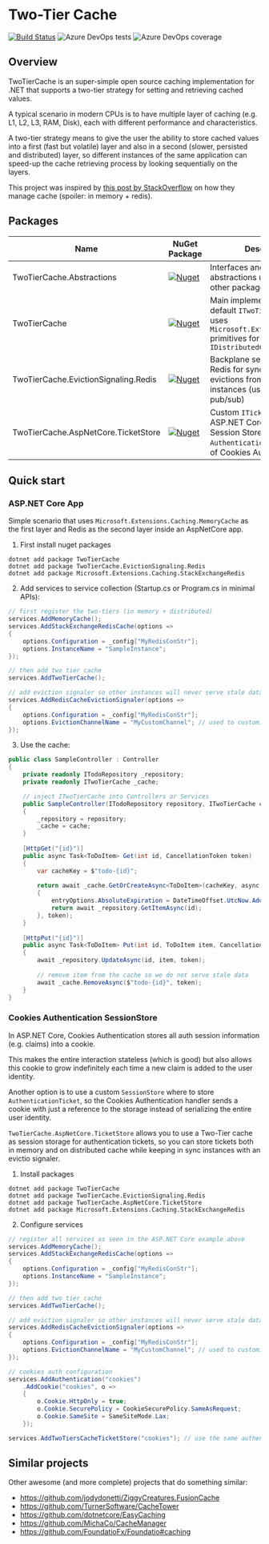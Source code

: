 # Two-Tier Cache

[![Build Status](https://dev.azure.com/federicodipuma/twotiercache/_apis/build/status/fdipuma.twotiercache?branchName=main)](https://dev.azure.com/federicodipuma/twotiercache/_build/latest?definitionId=3&branchName=main) ![Azure DevOps tests](https://img.shields.io/azure-devops/tests/federicodipuma/twotiercache/3?compact_message) ![Azure DevOps coverage](https://img.shields.io/azure-devops/coverage/federicodipuma/twotiercache/3)

## Overview

TwoTierCache is an super-simple open source caching implementation for .NET that supports a two-tier strategy for setting and retrieving cached values.

A typical scenario in modern CPUs is to have multiple layer of caching (e.g. L1, L2, L3, RAM, Disk), each with different performance and characteristics.

A two-tier strategy means to give the user the ability to store cached values into a first (fast but volatile) layer and also in a second (slower, persisted and distributed) layer, so different instances of the same application can speed-up the cache retrieving process by looking sequentially on the layers.

This project was inspired by [this post by StackOverflow](https://nickcraver.com/blog/2019/08/06/stack-overflow-how-we-do-app-caching/) on how they manage cache (spoiler: in memory + redis).

## Packages

| Name                                 | NuGet Package                                                                                                                                         | Description                                                                                                                  |
|--------------------------------------|-------------------------------------------------------------------------------------------------------------------------------------------------------|------------------------------------------------------------------------------------------------------------------------------|
| TwoTierCache.Abstractions            | [![Nuget](https://img.shields.io/nuget/v/TwoTierCache.Abstractions)](https://www.nuget.org/packages/TwoTierCache.Abstractions/)                       | Interfaces and other abstractions used by the other packages                                                                 |
| TwoTierCache                         | [![Nuget](https://img.shields.io/nuget/v/TwoTierCache)](https://www.nuget.org/packages/TwoTierCache/)                                                 | Main implementation of a default `ITwoTierCache` that uses `Microsoft.Extensions.Caching` primitives for `IDistributedCache` |
| TwoTierCache.EvictionSignaling.Redis | [![Nuget](https://img.shields.io/nuget/v/TwoTierCache.EvictionSignaling.Redis)](https://www.nuget.org/packages/TwoTierCache.EvictionSignaling.Redis/) | Backplane service that uses Redis for syncing in memory evictions from multiple instances (using Redis pub/sub)              |
| TwoTierCache.AspNetCore.TicketStore  | [![Nuget](https://img.shields.io/nuget/v/TwoTierCache.AspNetCore.TicketStore)](https://www.nuget.org/packages/TwoTierCache.AspNetCore.TicketStore/)   | Custom `ITicketStore` for ASP.NET Core to be used as Session Store of `AuthenticationTicket` in case of Cookies Auth         |

## Quick start

### ASP.NET Core App

Simple scenario that uses `Microsoft.Extensions.Caching.MemoryCache` as the first layer and Redis as the second layer inside an AspNetCore app.

1. First install nuget packages

```shell
dotnet add package TwoTierCache
dotnet add package TwoTierCache.EvictionSignaling.Redis
dotnet add package Microsoft.Extensions.Caching.StackExchangeRedis
```

2. Add services to service collection (Startup.cs or Program.cs in minimal APIs):
```c#
// first register the two-tiers (in memory + distributed)
services.AddMemoryCache();
services.AddStackExchangeRedisCache(options =>
{
    options.Configuration = _config["MyRedisConStr"];
    options.InstanceName = "SampleInstance";
});

// then add two tier cache
services.AddTwoTierCache();

// add eviction signaler so other instances will never serve stale data
services.AddRedisCacheEvictionSignaler(options =>
{
    options.Configuration = _config["MyRedisConStr"];
    options.EvictionChannelName = "MyCustomChannel"; // used to customize which Redis pub/sub channel to use
});
```

3. Use the cache:

```c#
public class SampleController : Controller
{
    private readonly ITodoRepository _repository;
    private readonly ITwoTierCache _cache;

    // inject ITwoTierCache into Controllers or Services
    public SampleController(ITodoRepository repository, ITwoTierCache cache)
    {
        _repository = repository;
        _cache = cache;
    }
    
    [HttpGet("{id}")]
    public async Task<ToDoItem> Get(int id, CancellationToken token)
    {
        var cacheKey = $"todo-{id}";
        
        return await _cache.GetOrCreateAsync<ToDoItem>(cacheKey, async entryOptions =>
        {
            entryOptions.AbsoluteExpiration = DateTimeOffset.UtcNow.AddMinutes(5); //  handle cache expiration
            return await _repository.GetItemAsync(id);
        }, token);
    }
    
    [HttpPut("{id}")]
    public async Task<ToDoItem> Put(int id, ToDoItem item, CancellationToken token)
    {
        await _repository.UpdateAsync(id, item, token);
        
        // remove item from the cache so we do not serve stale data
        await _cache.RemoveAsync($"todo-{id}", token);
    }    
}
```

### Cookies Authentication SessionStore

In ASP.NET Core, Cookies Authentication stores all auth session information (e.g. claims) into a cookie.

This makes the entire interaction stateless (which is good) but also allows this cookie to grow indefinitely each time a new claim is added to the user identity.

Another option is to use a custom `SessionStore` where to store `AuthenticationTicket`, so the Cookies Authentication handler sends a cookie with just a reference to the storage instead of serializing the entire user identity.

`TwoTierCache.AspNetCore.TicketStore` allows you to use a Two-Tier cache as session storage for authentication tickets, so you can store tickets both in memory and on distributed cache while keeping in sync instances with an evictio signaler.

1. Install packages
```shell
dotnet add package TwoTierCache
dotnet add package TwoTierCache.EvictionSignaling.Redis
dotnet add package TwoTierCache.AspNetCore.TicketStore
dotnet add package Microsoft.Extensions.Caching.StackExchangeRedis
```

2. Configure services
```c#
// register all services as seen in the ASP.NET Core example above
services.AddMemoryCache();
services.AddStackExchangeRedisCache(options =>
{
    options.Configuration = _config["MyRedisConStr"];
    options.InstanceName = "SampleInstance";
});

// then add two tier cache
services.AddTwoTierCache();

// add eviction signaler so other instances will never serve stale data
services.AddRedisCacheEvictionSignaler(options =>
{
    options.Configuration = _config["MyRedisConStr"];
    options.EvictionChannelName = "MyCustomChannel"; // used to customize which Redis pub/sub channel to use
});

// cookies auth configuration
services.AddAuthentication("cookies")
    .AddCookie("cookies", o =>
    {
        o.Cookie.HttpOnly = true;
        o.Cookie.SecurePolicy = CookieSecurePolicy.SameAsRequest;
        o.Cookie.SameSite = SameSiteMode.Lax;        
    });

services.AddTwoTiersCacheTicketStore("cookies"); // use the same authenticationScheme configured in AddCookie
```

## Similar projects
Other awesome (and more complete) projects that do something similar:
- https://github.com/jodydonetti/ZiggyCreatures.FusionCache
- https://github.com/TurnerSoftware/CacheTower
- https://github.com/dotnetcore/EasyCaching
- https://github.com/MichaCo/CacheManager
- https://github.com/FoundatioFx/Foundatio#caching